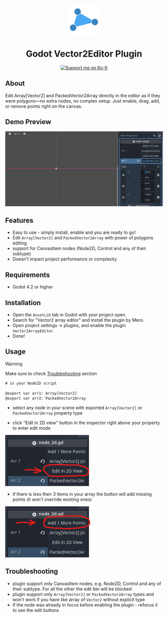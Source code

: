 <p align="center">
  <img src="./icon.svg"  height="100" alt="Godot-Vector2EditorPlugin Icon"/>
</p>

<h1 align="center">
  Godot Vector2Editor Plugin
</h1>

<p align="center">
  <a href="https://ko-fi.com/I2I31KH5HB" target="_blank">
	<img src="https://ko-fi.com/img/githubbutton_sm.svg" alt="Support me on Ko-fi"/>
  </a>
</p>


## About

Edit Array[Vector2] and PackedVector2Array directly in the editor as if they were polygons—no extra nodes, no complex setup. Just enable, drag, add, or remove points right on the canvas.


## Demo Preview 

![demo-preview1](./github-materials/demo.gif)


## Features

- Easy to use - simply install, enable and you are ready to go!
- Edit `Array[Vector2]` and `PackedVector2Array` with power of polygons editing
- support for CanvasItem nodes (Node2D, Control and any of their subtype)
- Doesn't impact project performance or complexity


## Requirements 

- Godot 4.2 or higher
  

## Installation

- Open the `AssetLib` tab in Godot with your project open.
- Search for "Vector2 array editor" and install the plugin by Mero.
- Open project settings -> plugins, and enable the plugin `Vector2ArrayEditor`.
- Done!


## Usage

> [!WARNING]
> Make sure to check [Troubleshooting](#Troubleshooting) section

```gdscript 
# in your Node2D script

@export var arr1: Array[Vector2]
@export var arr2: PackedVector2Array
```

- select any node in your scene with exported `Array[Vector2]` or `PackedVector2Array` property type

- click "Edit in 2D view" button in the inspector right above your property to enter edit mode 

![edit-btn-screenshot](./github-materials/screenshot1.png)

- if there is less then 3 items in your array the button will add missing points (it won't override existing ones)

![add-btn-screenshot](./github-materials/screenshot2.png)


## Troubleshooting

- plugin support only CanvasItem nodes, e.g. Node2D, Control and any of their subtype. For all the other the edit btn will be blocked 
- plugin support only `Array[Vector2]` or `PackedVector2Array` types and won't work if you have like array of `Vector2` without explicit type 
- if the node was already in focus before enabling the plugin - refocus it to see the edit buttons
